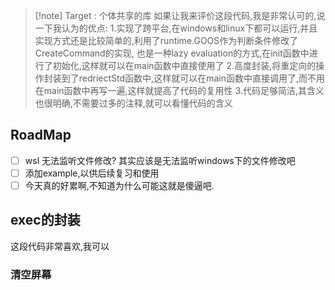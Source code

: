 
>[!note] Target : 个体共享的库 
>如果让我来评价这段代码,我是非常认可的,说一下我认为的优点:
1.实现了跨平台,在windows和linux下都可以运行,并且实现方式还是比较简单的,利用了runtime.GOOS作为判断条件修改了CreateCommand的实现,
也是一种lazy evaluation的方式,在init函数中进行了初始化,这样就可以在main函数中直接使用了
2.高度封装,将重定向的操作封装到了redriectStd函数中,这样就可以在main函数中直接调用了,而不用在main函数中再写一遍,这样就提高了代码的复用性
3.代码足够简洁,其含义也很明确,不需要过多的注释,就可以看懂代码的含义

## RoadMap

- [ ] wsl 无法监听文件修改? 其实应该是无法监听windows下的文件修改吧
- [ ] 添加example,以供后续复习和使用
- [ ] 今天真的好累啊,不知道为什么可能这就是傻逼吧. 

## exec的封装 

这段代码非常喜欢,我可以

### 清空屏幕 

```go

```